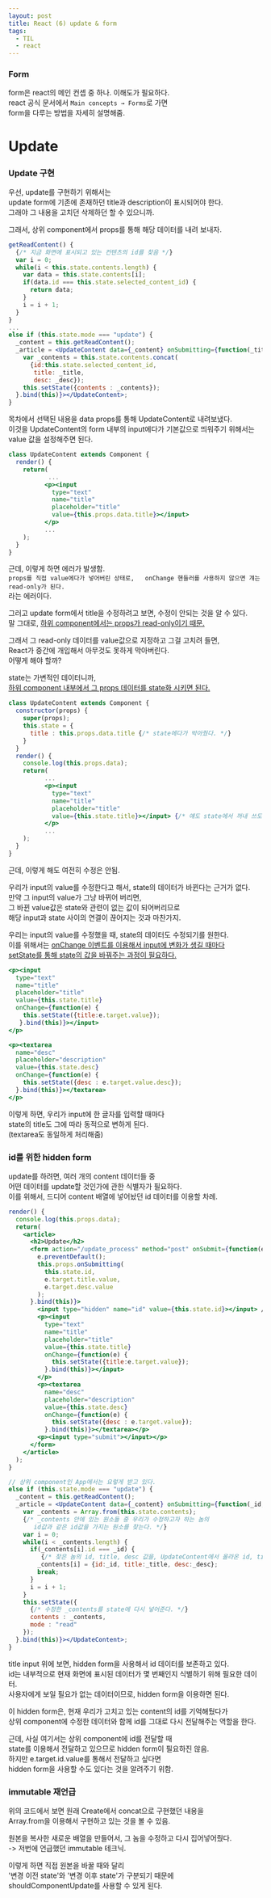 ```yaml
---
layout: post
title: React (6) update & form
tags:
  - TIL
  - react
---
```


### Form
form은 react의 메인 컨셉 중 하나. 이해도가 필요하다.  
react 공식 문서에서 `Main concepts → Forms`로 가면  
form을 다루는 방법을 자세히 설명해줌.  

# Update
### Update 구현
우선, update를 구현하기 위해서는  
update form에 기존에 존재하던 title과 description이 표시되어야 한다.  
그래야 그 내용을 고치던 삭제하던 할 수 있으니까.  

그래서, 상위 component에서 props를 통해 해당 데이터를 내려 보내자.  
```jsx
getReadContent() {
  {/* 지금 화면에 표시되고 있는 컨텐츠의 id를 찾음 */}
  var i = 0;
  while(i < this.state.contents.length) {
    var data = this.state.contents[i];
    if(data.id === this.state.selected_content_id) {
      return data;
    }
    i = i + 1;
  }
}
...
else if (this.state.mode === "update") {
  _content = this.getReadContent();
  _article = <UpdateContent data={_content} onSubmitting={function(_title, _desc) {
    var _contents = this.state.contents.concat(
      {id:this.state.selected_content_id, 
       title: _title, 
       desc: _desc});
    this.setState({contents : _contents});
  }.bind(this)}></UpdateContent>;
}
```
목차에서 선택된 내용을 data props를 통해 UpdateContent로 내려보냈다.  
이것을 UpdateContent의 form 내부의 input에다가 기본값으로 띄워주기 위해서는 value 값을 설정해주면 된다.  
```jsx
class UpdateContent extends Component {
  render() {
    return(
           ...
          <p><input 
            type="text" 
            name="title" 
            placeholder="title"
            value={this.props.data.title}></input>
          </p>
          ...
    );
  }
}
```
근데, 이렇게 하면 에러가 발생함.  
`props를 직접 value에다가 넣어버린 상태로,  
onChange 핸들러를 사용하지 않으면 걔는 read-only가 된다.`  
라는 에러이다.  

그러고 update form에서 title을 수정하려고 보면, 수정이 안되는 것을 알 수 있다.  
말 그대로, <u>하위 component에서는 props가 read-only이기 때문.</u>  

그래서 그 read-only 데이터를 value값으로 지정하고 그걸 고치려 들면,  
React가 중간에 개입해서 아무것도 못하게 막아버린다.  
어떻게 해야 할까?  

state는 가변적인 데이터니까,  
<u>하위 component 내부에서 그 props 데이터를 state화 시키면 된다.</u>  
```jsx
class UpdateContent extends Component {
  constructor(props) {
    super(props);
    this.state = {
      title : this.props.data.title {/* state에다가 박아줬다. */}
    }
  }
  render() {
    console.log(this.props.data);
    return(
          ...
          <p><input 
            type="text" 
            name="title" 
            placeholder="title"
            value={this.state.title}></input> {/* 얘도 state에서 꺼내 쓰도록 바꿈. */}
          </p>
          ...
    );
  }
}
```
근데, 이렇게 해도 여전히 수정은 안됨.  

우리가 input의 value를 수정한다고 해서, state의 데이터가 바뀐다는 근거가 없다.  
만약 그 input의 value가 그냥 바뀌어 버리면,  
그 바뀐 value값은 state와 관련이 없는 값이 되어버리므로  
해당 input과 state 사이의 연결이 끊어지는 것과 마찬가지.  

우리는 input의 value를 수정했을 때, state의 데이터도 수정되기를 원한다.  
이를 위해서는 <u>onChange 이벤트를 이용해서 input에 변화가 생길 때마다</u>  
<u>setState를 통해 state의 값을 바꿔주는 과정이 필요하다.</u>  
```jsx
<p><input 
  type="text" 
  name="title" 
  placeholder="title"
  value={this.state.title}
  onChange={function(e) {
    this.setState({title:e.target.value});
   }.bind(this)}></input>
</p>

<p><textarea 
  name="desc" 
  placeholder="description"
  value={this.state.desc}
  onChange={function(e) {
    this.setState({desc : e.target.value.desc});
  }.bind(this)}></textarea>
</p>
```
이렇게 하면, 우리가 input에 한 글자를 입력할 때마다  
state의 title도 그에 따라 동적으로 변하게 된다.  
(textarea도 동일하게 처리해줌)  

### id를 위한 hidden form
update를 하려면, 여러 개의 content 데이터들 중  
어떤 데이터를 update할 것인가에 관한 식별자가 필요하다.  
이를 위해서, 드디어 content 배열에 넣어놨던 id 데이터를 이용할 차례.  
```jsx
render() {
  console.log(this.props.data);
  return(
    <article>
      <h2>Update</h2>
      <form action="/update_process" method="post" onSubmit={function(e) {
        e.preventDefault();
        this.props.onSubmitting(
          this.state.id,
          e.target.title.value, 
          e.target.desc.value
        );
      }.bind(this)}>
        <input type="hidden" name="id" value={this.state.id}></input> // 요거.
        <p><input 
          type="text" 
          name="title" 
          placeholder="title"
          value={this.state.title}
          onChange={function(e) {
            this.setState({title:e.target.value});
          }.bind(this)}></input>
        </p>
        <p><textarea 
          name="desc" 
          placeholder="description"
          value={this.state.desc}
          onChange={function(e) {
            this.setState({desc : e.target.value});
          }.bind(this)}></textarea></p>
        <p><input type="submit"></input></p>
      </form>
    </article>
  );
}

// 상위 component인 App에서는 요렇게 받고 있다.
else if (this.state.mode === "update") {
  _content = this.getReadContent();
  _article = <UpdateContent data={_content} onSubmitting={function(_id, _title, _desc) {
    var _contents = Array.from(this.state.contents);
    {/* _contents 안에 있는 원소들 중 우리가 수정하고자 하는 놈의 
       id값과 같은 id값을 가지는 원소를 찾는다. */}
    var i = 0;
    while(i < _contents.length) {
      if(_contents[i].id === _id) {
         {/* 찾은 놈의 id, title, desc 값을, UpdateContent에서 올라온 id, title, desc로 바꾼다. */}
        _contents[i] = {id:_id, title:_title, desc:_desc};
        break;
      }
      i = i + 1;
    }
    this.setState({
      {/* 수정한 _contents를 state에 다시 넣어준다. */}
      contents : _contents,
      mode : "read"
    });
  }.bind(this)}></UpdateContent>;
}
```
title input 위에 보면, hidden form을 사용해서 id 데이터를 보존하고 있다.  
id는 내부적으로 현재 화면에 표시된 데이터가 몇 번째인지 식별하기 위해 필요한 데이터.  
사용자에게 보일 필요가 없는 데이터이므로, hidden form을 이용하면 된다.  

이 hidden form은, 현재 우리가 고치고 있는 content의 id를 기억해뒀다가  
상위 component에 수정한 데이터와 함께 id를 그대로 다시 전달해주는 역할을 한다.  

근데, 사실 여기서는 상위 component에 id를 전달할 때  
state를 이용해서 전달하고 있으므로 hidden form이 필요하진 않음.  
하지만 e.target.id.value를 통해서 전달하고 싶다면  
hidden form을 사용할 수도 있다는 것을 알려주기 위함.  

### immutable 재언급
위의 코드에서 보면 원래 Create에서 concat으로 구현했던 내용을  
Array.from을 이용해서 구현하고 있는 것을 볼 수 있음.  

원본을 복사한 새로운 배열을 만들어서, 그 놈을 수정하고 다시 집어넣어줬다.  
-> 저번에 언급했던 immutable 테크닉.  

이렇게 하면 직접 원본을 바꿀 때와 달리  
'변경 이전 state'와 '변경 이후 state'가 구분되기 때문에  
shouldComponentUpdate를 사용할 수 있게 된다.  